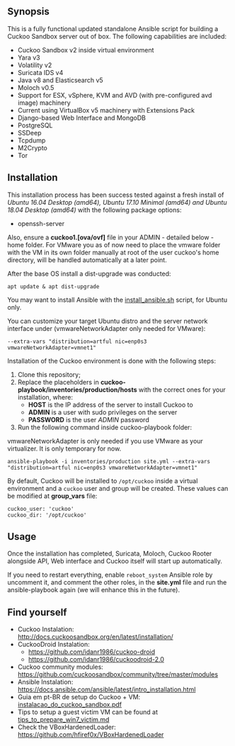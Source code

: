 ## Synopsis

This is a fully functional updated standalone Ansible script for building a Cuckoo Sandbox server out of box. The following capabilities are included:

- Cuckoo Sandbox v2 inside virtual environment
- Yara v3
- Volatility v2
- Suricata IDS v4
- Java v8 and Elasticsearch v5
- Moloch v0.5
- Support for ESX, vSphere, KVM and AVD (with pre-configured avd image) machinery
- Current using VirtualBox v5 machinery with Extensions Pack
- Django-based Web Interface and MongoDB
- PostgreSQL
- SSDeep
- Tcpdump
- M2Crypto
- Tor

## Installation

This installation process has been success tested against a fresh install of _Ubuntu 16.04 Desktop (amd64), Ubuntu 17.10 Minimal (amd64) and Ubuntu 18.04 Desktop (amd64)_ with the following package options:

- openssh-server

Also, ensure a **cuckoo1.[ova/ovf]** file in your ADMIN - detailed below - home folder.
For VMware you as of now need to place the vmware folder with the VM in its own folder manually at root of the user cuckoo's home directory, will be handled automatically at a later point.

After the base OS install a dist-upgrade was conducted:

`apt update & apt dist-upgrade`

You may want to install Ansible with the [install_ansible.sh](install_ansible.sh) script, for Ubuntu only.

You can customize your target Ubuntu distro and the server network interface under (vmwareNetworkAdapter only needed for VMware):

    --extra-vars "distribution=artful nic=enp0s3 vmwareNetworkAdapter=vmnet1"

Installation of the Cuckoo environment is done with the following steps:

1. Clone this repository;
2. Replace the placeholders in **cuckoo-playbook/inventories/production/hosts** with the correct ones for your installation, where:
    - **HOST** is the IP address of the server to install Cuckoo to
    - **ADMIN** is a user with sudo privileges on the server
    - **PASSWORD** is the user _ADMIN_ password
4. Run the following command inside cuckoo-playbook folder:


vmwareNetworkAdapter is only needed if you use VMware as your virtualizer. It is only temporary for now.
```
ansible-playbook -i inventories/production site.yml --extra-vars "distribution=artful nic=enp0s3 vmwareNetworkAdapter=vmnet1"
```

By default, Cuckoo will be installed to `/opt/cuckoo` inside a virtual environment and a `cuckoo` user and group will be created. These values can be modified at **group_vars** file:

    cuckoo_user: 'cuckoo'
    cuckoo_dir: '/opt/cuckoo'

## Usage

Once the installation has completed, Suricata, Moloch, Cuckoo Rooter alongside API, Web interface and Cuckoo itself will start up automatically.

If you need to restart everything, enable `reboot_system` Ansible role by uncomment it, and comment the other roles, in the **site.yml** file and run the ansible-playbook again (we will enhance this in the future).

## Find yourself

- Cuckoo Instalation: http://docs.cuckoosandbox.org/en/latest/installation/
- CuckooDroid Instalation:
    - https://github.com/idanr1986/cuckoo-droid
    - https://github.com/idanr1986/cuckoodroid-2.0
- Cuckoo community modules: https://github.com/cuckoosandbox/community/tree/master/modules
- Ansible Instalation: https://docs.ansible.com/ansible/latest/intro_installation.html
- Guia em pt-BR de setup do Cuckoo + VM: [instalacao_do_cuckoo_sandbox.pdf](references/instalacao_do_cuckoo_sandbox.pdf)
- Tips to setup a guest victim VM can be found at [tips_to_prepare_win7_victim.md](references/tips_to_prepare_win7_victim.md)
- Check the VBoxHardenedLoader: https://github.com/hfiref0x/VBoxHardenedLoader
